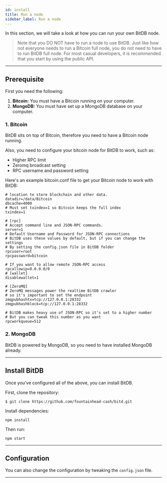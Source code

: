 ```yaml
---
id: install
title: Run a node
sidebar_label: Run a node
---
```


In this section, we will take a look at how you can run your own BitDB node.

> Note that you DO NOT have to run a node to use BitDB. Just like how not everyone needs to run a Bitcoin full node, you do not need to have to run BitDB full node.
> For most casual developers, it is recommended that you start by using the public API.

---

## Prerequisite

First you need the following:

1. **Bitcoin:** You must have a Bitcoin running on your computer.
2. **MongoDB:** You must have set up a MongoDB database on your computer.

### 1. Bitcoin

BitDB sits on top of Bitcoin, therefore you need to have a Bitcoin node running.

Also, you need to configure your bitcoin node for BitDB to work, such as:

- Higher RPC limit
- Zeromq broadcast setting
- RPC username and password setting

Here's an example bitcoin.conf file to get your Bitcoin node to work with BitDB:

```
# location to store blockchain and other data.
datadir=/data/Bitcoin
dbcache=4000
# Must set txindex=1 so Bitcoin keeps the full index
txindex=1
​
# [rpc]
# Accept command line and JSON-RPC commands.
server=1
# Default Username and Password for JSON-RPC connections
# BitDB uses these values by default, but if you can change the settings
# By setting the config.json file in BitDB folder
rpcuser=root
rpcpassword=bitcoin
​
# If you want to allow remote JSON-RPC access
rpcallowip=0.0.0.0/0
# [wallet]
disablewallet=1
​
# [ZeroMQ]
# ZeroMQ messages power the realtime BitDB crawler
# so it's important to set the endpoint
zmqpubhashtx=tcp://127.0.0.1:28332
zmqpubhashblock=tcp://127.0.0.1:28332
​
# BitDB makes heavy use of JSON-RPC so it's set to a higher number
# But you can tweak this number as you want
rpcworkqueue=512
```

### 2. MongoDB

BitDB is powered by MongoDB, so you need to have installed MongoDB already.

---

## Install BitDB

Once you've configured all of the above, you can install BitDB.

First, clone the repository:

```
$ git clone https://github.com/fountainhead-cash/bitd.git
```

Install dependencies:

```
npm install
```

Then run:

```
npm start
```

---

## Configuration

You can also change the configuration by tweaking the `config.json` file.

---

